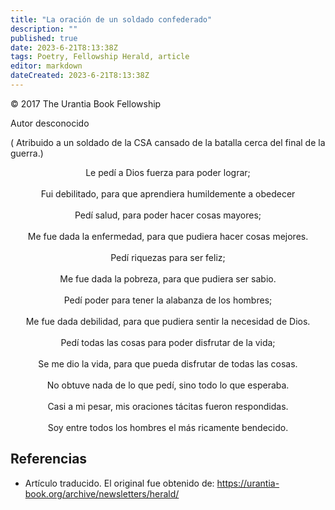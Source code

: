 ```yaml
---
title: "La oración de un soldado confederado"
description: ""
published: true
date: 2023-6-21T8:13:38Z
tags: Poetry, Fellowship Herald, article
editor: markdown
dateCreated: 2023-6-21T8:13:38Z
---
```


<p class="v-card v-sheet theme--light grey lighten-3 px-2">© 2017 The Urantia Book Fellowship</p>

Autor desconocido   

( Atribuido a un soldado de la CSA cansado de la batalla cerca del final de la guerra.)  

<p style="text-align:center;">
Le pedí a Dios fuerza para poder lograr; <br>
<br>
Fui debilitado, para que aprendiera humildemente a obedecer <br>
<br>
Pedí salud, para poder hacer cosas mayores; <br>
<br>
Me fue dada la enfermedad, para que pudiera hacer cosas mejores. <br>
<br>
Pedí riquezas para ser feliz; <br>
<br>
Me fue dada la pobreza, para que pudiera ser sabio. <br>
<br>
Pedí poder para tener la alabanza de los hombres; <br>
<br>
Me fue dada debilidad, para que pudiera sentir la necesidad de Dios. <br>
<br>
Pedí todas las cosas para poder disfrutar de la vida; <br>
<br>
Se me dio la vida, para que pueda disfrutar de todas las cosas. <br>
<br>
No obtuve nada de lo que pedí, sino todo lo que esperaba. <br>
<br>
Casi a mi pesar, mis oraciones tácitas fueron respondidas. <br>
<br>
Soy entre todos los hombres el más ricamente bendecido. <br>
</p>

## Referencias

- Artículo traducido. El original fue obtenido de: https://urantia-book.org/archive/newsletters/herald/